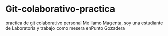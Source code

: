 # Git-colaborativo-practica
practica de git colaborativo personal
Me llamo Magenta, soy una estudiante de Laboratoria y trabajo como mesera enPunto Gozadera
